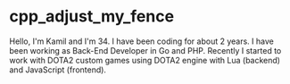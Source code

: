 # cpp_adjust_my_fence

Hello, I'm Kamil and I'm 34. I have been coding for about 2 years. I have been working as Back-End Developer in Go and PHP. Recently I started to work with DOTA2 custom games using DOTA2 engine with Lua (backend) and JavaScript (frontend).
